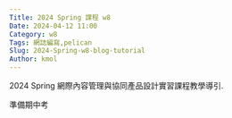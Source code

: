 ```yaml
---
Title: 2024 Spring 課程 w8
Date: 2024-04-12 11:00
Category: w8
Tags: 網誌編寫,pelican
Slug: 2024-Spring-w8-blog-tutorial
Author: kmol
---
```


2024 Spring 網際內容管理與協同產品設計實習課程教學導引.

<!-- PELICAN_END_SUMMARY -->

準備期中考